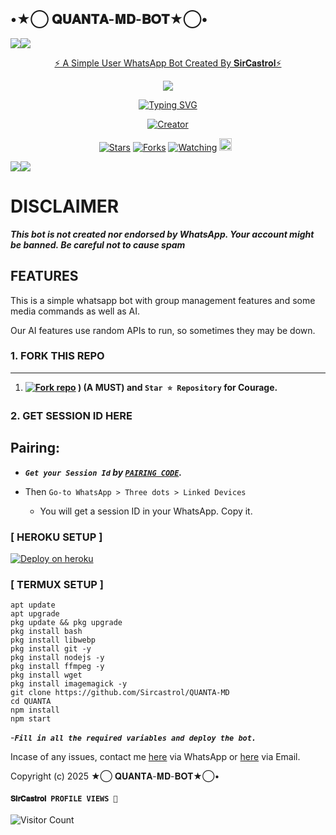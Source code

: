 ## •★⃝ 𝐐𝐔𝐀𝐍𝐓𝐀-𝐌𝐃-𝐁𝐎𝐓★⃝•
   <a><img src='https://i.imgur.com/LyHic3i.gif'/></a><a><img src='https://i.imgur.com/LyHic3i.gif'/></a>
<p align="center"> 
<u>⚡ A Simple User WhatsApp Bot Created By 𝐒𝐢𝐫𝐂𝐚𝐬𝐭𝐫𝐨𝐥⚡</u>
</p>
<p align="center">
<img src="https://api.shannmoderz.xyz/server/file/JhnZNPg59LpUxYf.jpg"/>       
<p align="center">
  <a href="https://git.io/typing-svg"><img src="https://readme-typing-svg.demolab.com?font=EB+Garamond&weight=800&size=28&duration=4000&pause=1000&random=false&width=435&lines=+•★⃝ 𝐐𝐔𝐀𝐍𝐓𝐀-𝐌𝐃-𝐁𝐎𝐓★⃝•;MULTI-DEVICE+WHATSAPP+BOT;DEVELOPED+BY+𝐒𝐢𝐫+𝐂𝐚𝐬𝐭𝐫𝐨𝐥;RELEASED+DATE+30%2F01%2F2025." alt="Typing SVG" /></a>
 </p>
<p align="center">
<a href="#"><img title="Creator" src="https://img.shields.io/badge/Creator-𝐒𝐢𝐫𝐂𝐚𝐬𝐭𝐫𝐨𝐥-red.svg?style=for-the-badge&logo=github"></a>
</p>
<p align="center">
<a href="https://github.com/Sircastrol/QUANTA-MD/stargazers/"><img title="Stars" src="https://img.shields.io/github/stars/Sircastrol/QUANTA-MD?color=blue&style=flat-square"></a>
<a href="https://github.com/Sircastrol/QUANTA-MD/network/members"><img title="Forks" src="https://img.shields.io/github/forks/Sircastrol/QUANTA-MD?color=yellow&style=flat-square"></a>
<a href="https://github.com/Sircastrol/QUANTA-MD/watchers"><img title="Watching" src="https://img.shields.io/github/watchers/Sircastrol/QUANTA-MD?label=Watchers&color=red&style=flat-square"></a>
<a href="https://github.com/Sircastrol/QUANTA-MD/graphs/commit-activity"><img height="20" src="https://img.shields.io/badge/Maintained-Yes-red.svg"></a>&nbsp;&nbsp;
</p>
<a><img src='https://i.imgur.com/LyHic3i.gif'/></a><a><img src='https://i.imgur.com/LyHic3i.gif'/></a>

# DISCLAIMER

***This bot is not created nor endorsed by WhatsApp. Your account might be banned. Be careful not to cause spam***

## FEATURES
This is a simple whatsapp bot with group management features and some media commands as well as AI.

Our AI features use random APIs to run, so sometimes they may be down.

### 1. FORK THIS REPO

---
1.  **<a href='https://github.com/Sircastrol/QUANTA-MD/fork' target="_blank"><img alt='Fork repo' src='https://img.shields.io/badge/Fork This Repo-black?style=for-the-badge&logo=git&logoColor=white'/></a>
) (A MUST) and `Star ⭐ Repository` for Courage.**

### 2. GET SESSION ID HERE

## Pairing:

- ***`Get your Session Id` by  [`PAIRING CODE`](https://castrol-session-by-confronter.onrender.com).***

- Then `Go-to WhatsApp > Three dots > Linked Devices`
   - You will get a session ID in your WhatsApp. Copy it.
 

### [ HEROKU SETUP ]

[![Deploy on heroku](https://www.herokucdn.com/deploy/button.svg)](https://dashboard.heroku.com/new?button-url=https://github.com/Sircastrol/QUANTA-MD&template=https://github.com/Sircastrol/QUANTA-MD.git)

### [ TERMUX SETUP ]
 ```   
apt update
apt upgrade
pkg update && pkg upgrade
pkg install bash
pkg install libwebp
pkg install git -y
pkg install nodejs -y 
pkg install ffmpeg -y 
pkg install wget
pkg install imagemagick -y
git clone https://github.com/Sircastrol/QUANTA-MD
cd QUANTA
npm install
npm start
```
-***`Fill in all the required variables and deploy the bot.`***

Incase of any issues, contact me  [here](https://wa.me/+254745945422) via WhatsApp or [here](castrolrizvan54@gmail.com) via Email.

  Copyright (c) 2025 ★⃝ 𝐐𝐔𝐀𝐍𝐓𝐀-𝐌𝐃-𝐁𝐎𝐓★⃝•

#### ```𝐒𝐢𝐫𝐂𝐚𝐬𝐭𝐫𝐨𝐥 PROFILE VIEWS 🧚```
![Visitor Count](https://profile-counter.glitch.me/sircastrol/count.svg)
